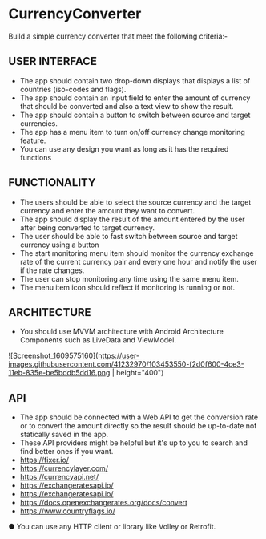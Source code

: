 # CurrencyConverter

Build a simple currency converter that meet the following criteria:-

## USER INTERFACE
- The app should contain two drop-down displays that displays a list of countries
(iso-codes and flags).
- The app should contain an input field to enter the amount of currency that should be
converted and also a text view to show the result.
- The app should contain a button to switch between source and target currencies.
- The app has a menu item to turn on/off currency change monitoring feature.
- You can use any design you want as long as it has the required functions

## FUNCTIONALITY
- The users should be able to select the source currency and the target currency and
enter the amount they want to convert.
- The app should display the result of the amount entered by the user after being
converted to target currency.
- The user should be able to fast switch between source and target currency using a
button
- The start monitoring menu item should monitor the currency exchange rate of the current
currency pair and every one hour and notify the user if the rate changes.
- The user can stop monitoring any time using the same menu item.
- The menu item icon should reflect if monitoring is running or not.

## ARCHITECTURE
- You should use MVVM architecture with Android Architecture Components such as
LiveData and ViewModel.


![Screenshot_1609575160](https://user-images.githubusercontent.com/41232970/103453550-f2d0f600-4ce3-11eb-835e-be5bddb5dd16.png | height="400")


## API
- The app should be connected with a Web API to get the conversion rate or to convert
the amount directly so the result should be up-to-date not statically saved in the app.
- These API providers might be helpful but it's up to you to search and find better ones if
you want.
- https://fixer.io/
- https://currencylayer.com/
- https://currencyapi.net/
- https://exchangeratesapi.io/
- https://exchangeratesapi.io/
- https://docs.openexchangerates.org/docs/convert
- https://www.countryflags.io/

● You can use any HTTP client or library like Volley or Retrofit.
